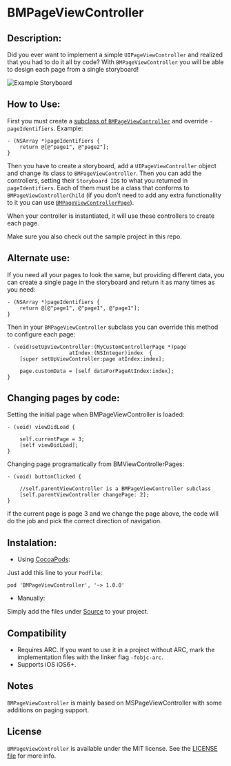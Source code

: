 BMPageViewController
====================

## Description:

Did you ever want to implement a simple ```UIPageViewController``` and realized that you had to do it all by code?
With ```BMPageViewController``` you will be able to design each page from a single storyboard!

![Example Storyboard](Images/image1.png "Example Storyboard")

## How to Use:
First you must create a [subclass of ```BMPageViewController```](BMPageViewController/Source/BMPageViewController+Protected.h) and override ```-pageIdentifiers```. Example:
```objc
- (NSArray *)pageIdentifiers {
	return @[@"page1", @"page2"];
}
```

Then you have to create a storyboard, add a ```UIPageViewController``` object and change its class to ```BMPageViewController```.
Then you can add the controllers, setting their ```Storyboard ID```s to what you returned in ```pageIdentifiers```.
Each of them must be a class that conforms to ```BMPageViewControllerChild``` (if you don't need to add any extra functionality to it you can use [```BMPageViewControllerPage```](BMPageViewController/Source/BMPageViewControllerPage.h)).

When your controller is instantiated, it will use these controllers to create each page.

Make sure you also check out the sample project in this repo.

## Alternate use:
If you need all your pages to look the same, but providing different data, you can create a single page in the storyboard and return it as many times as you need:
```objc
- (NSArray *)pageIdentifiers {
	return @[@"page1", @"page1", @"page1"];
}
```

Then in your ```BMPageViewController``` subclass you can override this method to configure each page:
```objc
- (void)setUpViewController:(MyCustomControllerPage *)page
                    atIndex:(NSInteger)index  {
	[super setUpViewController:page atIndex:index];

	page.customData = [self dataForPageAtIndex:index];
}
```

## Changing pages by code:

Setting the initial page when BMPageViewController is loaded:
```objc
- (void) viewDidLoad {

	self.currentPage = 3;
	[self viewDidLoad];
}
```

Changing page programatically from BMViewControllerPages:
```objc
- (void) buttonClicked {

	//self.parentViewController is a BMPageViewController subclass
	[self.parentViewController changePage: 2];
}
```

if the current page is page 3 and we change the page above, the code will do the job and pick the correct
direction of navigation.


## Instalation:
- Using [CocoaPods](http://cocoapods.org/):

Just add this line to your `Podfile`:

```
pod 'BMPageViewController', '~> 1.0.0'
```

- Manually:

Simply add the files under [Source](BMPageViewController/Source) to your project.

## Compatibility

- Requires ARC. If you want to use it in a project without ARC, mark the implementation files with the linker flag ```-fobjc-arc```.
- Supports iOS iOS6+.


## Notes

`BMPageViewController` is mainly based on MSPageViewController with some additions on paging support.

## License

`BMPageViewController` is available under the MIT license. See the [LICENSE file](LICENSE) for more info.
